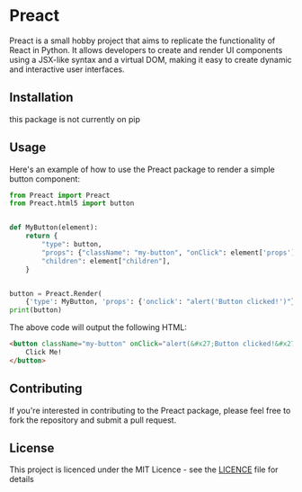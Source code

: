 # Preact

Preact is a small hobby project that aims to replicate the functionality of React in Python. It allows developers to create and render UI components using a JSX-like syntax and a virtual DOM, making it easy to create dynamic and interactive user interfaces.

## Installation

this package is not currently on pip

## Usage

Here's an example of how to use the Preact package to render a simple button component:

```python
from Preact import Preact
from Preact.html5 import button


def MyButton(element):
    return {
        "type": button,
        "props": {"className": "my-button", "onClick": element['props']['onclick']},
        "children": element["children"],
    }


button = Preact.Render(
    {'type': MyButton, 'props': {'onclick': "alert('Button clicked!')"}})
print(button)
```

The above code will output the following HTML:

```html
<button className="my-button" onClick="alert(&#x27;Button clicked!&#x27;)">
    Click Me!
</button>
```

## Contributing

If you're interested in contributing to the Preact package, please feel free to fork the repository and submit a pull request.

## License

This project is licenced under the MIT Licence - see the [LICENCE](LICENCE) file for details
